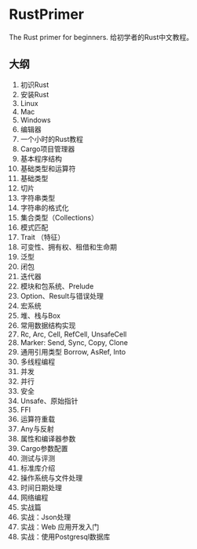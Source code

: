 # RustPrimer
The Rust primer for beginners.
给初学者的Rust中文教程。


## 大纲

1. 初识Rust
2. 安装Rust
  1. Linux
  2. Mac
  3. Windows
3. 编辑器
4. 一个小时的Rust教程
5. Cargo项目管理器
6. 基本程序结构
7. 基础类型和运算符
  1. 基础类型
  2. 切片
  3. 字符串类型
  4. 字符串的格式化
8. 集合类型（Collections）
9. 模式匹配
10. Trait （特征）
11. 可变性、拥有权、租借和生命期
12. 泛型
13. 闭包
14. 迭代器
15. 模块和包系统、Prelude
16. Option、Result与错误处理
17. 宏系统
24. 堆、栈与Box
25. 常用数据结构实现
18. Rc, Arc, Cell, RefCell, UnsafeCell
19. Marker: Send, Sync, Copy, Clone
20. 通用引用类型 Borrow, AsRef, Into
21. 多线程编程
22. 并发
23. 并行
26. 安全
27. Unsafe、原始指针
28. FFI
29. 运算符重载
30. Any与反射
31. 属性和编译器参数
32. Cargo参数配置
32. 测试与评测
33. 标准库介绍
  1. 操作系统与文件处理
  2. 时间日期处理
  3. 网络编程
34. 实战篇
  1. 实战：Json处理
  2. 实战：Web 应用开发入门
  3. 实战：使用Postgresql数据库
